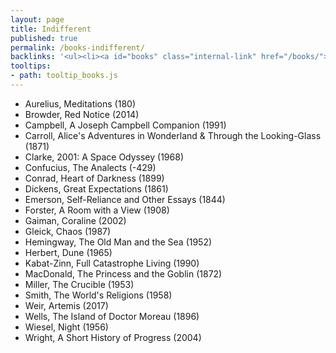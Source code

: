 ```yaml
---
layout: page
title: Indifferent
published: true
permalink: /books-indifferent/
backlinks: '<ul><li><a id="books" class="internal-link" href="/books/">Books</a></li></ul>'
tooltips: 
- path: tooltip_books.js
---
```


* Aurelius, Meditations (180)
* Browder, Red Notice (2014)
* Campbell, A Joseph Campbell Companion (1991)
* Carroll, Alice's Adventures in Wonderland & Through the Looking-Glass (1871)
* Clarke, 2001: A Space Odyssey (1968)
* Confucius, The Analects (-429)
* Conrad, Heart of Darkness (1899)
* Dickens, Great Expectations (1861)
* Emerson, Self-Reliance and Other Essays (1844)
* Forster, A Room with a View (1908)
* Gaiman, Coraline (2002)
* Gleick, Chaos (1987)
* Hemingway, The Old Man and the Sea (1952)
* Herbert, Dune (1965)
* Kabat-Zinn, Full Catastrophe Living (1990)
* MacDonald, The Princess and the Goblin (1872)
* Miller, The Crucible (1953)
* Smith, The World's Religions (1958)
* Weir, Artemis (2017)
* Wells, The Island of Doctor Moreau (1896)
* Wiesel, Night (1956)
* Wright, A Short History of Progress (2004)
